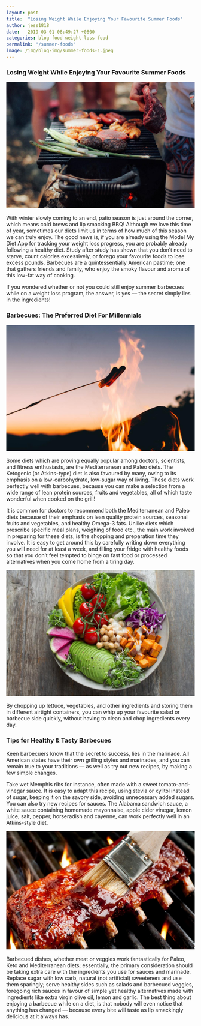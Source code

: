 ```yaml
---
layout: post
title:  "Losing Weight While Enjoying Your Favourite Summer Foods"
author: jess1818
date:   2019-03-01 08:49:27 +0800
categories: blog food weight-loss-food
permalink: "/summer-foods"
image: /img/blog-img/summer-foods-1.jpeg
---
```



### Losing Weight While Enjoying Your Favourite Summer Foods

![image](/img/blog-img/summer-foods-1.jpeg "image-1")

With winter slowly coming to an end, patio season is just around the corner, which means cold brews and lip smacking BBQ! Although we love this time of year, sometimes our diets limit us in terms of how much of this season we can truly enjoy. The good news is, if you are already using the Model My Diet App for tracking your weight loss progress, you are probably already following a healthy diet. Study after study has shown that you don’t need to starve, count calories excessively, or forego your favourite foods to lose excess pounds. Barbecues are a quintessentially American pastime; one that gathers friends and family, who enjoy the smoky flavour and aroma of this low-fat way of cooking.

If you wondered whether or not you could still enjoy summer barbecues while on a weight loss program, the answer, is yes –– the secret simply lies in the ingredients!

### Barbecues: The Preferred Diet For Millennials

![image](/img/blog-img/summer-foods-2.jpeg "image-2")


Some diets which are proving equally popular among doctors, scientists, and fitness enthusiasts, are the Mediterranean and Paleo diets. The Ketogenic (or Atkins-type) diet is also favoured by many, owing to its emphasis on a low-carbohydrate, low-sugar way of living. These diets work perfectly well with barbecues, because you can make a selection from a wide range of lean protein sources, fruits and vegetables, all of which taste wonderful when cooked on the grill!

It is common for doctors to recommend both the Mediterranean and Paleo diets because of their emphasis on lean quality protein sources, seasonal fruits and vegetables, and healthy Omega-3 fats. Unlike diets which prescribe specific meal plans, weighing of food etc., the main work involved in preparing for these diets, is the shopping and preparation time they involve. It is easy to get around this by carefully writing down everything you will need for at least a week, and filling your fridge with healthy foods so that you don’t feel tempted to binge on fast food or processed alternatives when you come home from a tiring day.


![image](/img/blog-img/summer-foods-3.jpeg "image-3")


By chopping up lettuce, vegetables, and other ingredients and storing them in different airtight containers, you can whip up your favourite salad or barbecue side quickly, without having to clean and chop ingredients every day.

### Tips for Healthy & Tasty Barbecues

Keen barbecuers know that the secret to success, lies in the marinade. All American states have their own grilling styles and marinades, and you can remain true to your traditions –– as well as try out new recipes, by making a few simple changes.

Take wet Memphis ribs for instance, often made with a sweet tomato-and-vinegar sauce. It is easy to adapt this recipe, using stevia or xylitol instead of sugar, keeping it on the savory side, avoiding unnecessary added sugars. You can also try new recipes for sauces. The Alabama sandwich sauce, a white sauce containing homemade mayonnaise, apple cider vinegar, lemon juice, salt, pepper, horseradish and cayenne, can work perfectly well in an Atkins-style diet.

![image](/img/blog-img/summer-foods-4.jpeg "image-4")


Barbecued dishes, whether meat or veggies work fantastically for Paleo, Keto and Mediterranean diets; essentially, the primary consideration should be taking extra care with the ingredients you use for sauces and marinade. Replace sugar with low carb, natural (not artificial) sweeteners and use them sparingly; serve healthy sides such as salads and barbecued veggies, foregoing rich sauces in favour of simple yet healthy alternatives made with ingredients like extra virgin olive oil, lemon and garlic. The best thing about enjoying a barbecue while on a diet, is that nobody will even notice that anything has changed –– because every bite will taste as lip smackingly delicious at it always has.
